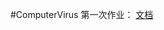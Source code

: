 #ComputerVirus
第一次作业： [文档](http://git.oschina.net/mrbian/ComputerVirus/blob/master/first/First.md?dir=0&filepath=first%2FFirst.md&oid=5c2415c16a9223b02cc3dab982fcb9d8ee4ae28c&sha=436b3b6849b3f32ede3464bb51fe6186509f3827) 